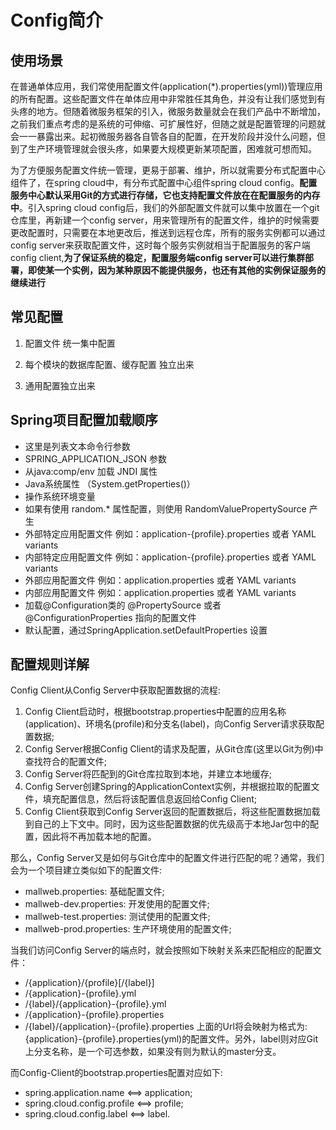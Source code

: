 # Config简介

## 使用场景

在普通单体应用，我们常使用配置文件(application(*).properties(yml))管理应用的所有配置。这些配置文件在单体应用中非常胜任其角色，并没有让我们感觉到有头疼的地方。但随着微服务框架的引入，微服务数量就会在我们产品中不断增加，之前我们重点考虑的是系统的可伸缩、可扩展性好，但随之就是配置管理的问题就会一一暴露出来。起初微服务器各自管各自的配置，在开发阶段并没什么问题，但到了生产环境管理就会很头疼，如果要大规模更新某项配置，困难就可想而知。

为了方便服务配置文件统一管理，更易于部署、维护，所以就需要分布式配置中心组件了，在spring cloud中，有分布式配置中心组件spring cloud config。**配置服务中心默认采用Git的方式进行存储，它也支持配置文件放在在配置服务的内存中**。引入spring cloud config后，我们的外部配置文件就可以集中放置在一个git仓库里，再新建一个config server，用来管理所有的配置文件，维护的时候需要更改配置时，只需要在本地更改后，推送到远程仓库，所有的服务实例都可以通过config server来获取配置文件，这时每个服务实例就相当于配置服务的客户端config client,**为了保证系统的稳定，配置服务端config server可以进行集群部署，即使某一个实例，因为某种原因不能提供服务，也还有其他的实例保证服务的继续进行**

## 常见配置

1. 配置文件 统一集中配置

2. 每个模块的数据库配置、缓存配置 独立出来

3. 通用配置独立出来

## Spring项目配置加载顺序
- 这里是列表文本命令行参数
- SPRING_APPLICATION_JSON 参数
- 从java:comp/env 加载 JNDI 属性
- Java系统属性 （System.getProperties()）
- 操作系统环境变量
- 如果有使用 random.* 属性配置，则使用 RandomValuePropertySource 产生
- 外部特定应用配置文件 例如：application-{profile}.properties 或者 YAML variants
- 内部特定应用配置文件 例如：application-{profile}.properties 或者 YAML variants
- 外部应用配置文件 例如：application.properties 或者 YAML variants
- 内部应用配置文件 例如：application.properties 或者 YAML variants
- 加载@Configuration类的 @PropertySource 或者 @ConfigurationProperties 指向的配置文件
- 默认配置，通过SpringApplication.setDefaultProperties 设置

## 配置规则详解
Config Client从Config Server中获取配置数据的流程:

1. Config Client启动时，根据bootstrap.properties中配置的应用名称(application)、环境名(profile)和分支名(label)，向Config Server请求获取配置数据;
2. Config Server根据Config Client的请求及配置，从Git仓库(这里以Git为例)中查找符合的配置文件;
3. Config Server将匹配到的Git仓库拉取到本地，并建立本地缓存;
4. Config Server创建Spring的ApplicationContext实例，并根据拉取的配置文件，填充配置信息，然后将该配置信息返回给Config Client;
5. Config Client获取到Config Server返回的配置数据后，将这些配置数据加载到自己的上下文中。同时，因为这些配置数据的优先级高于本地Jar包中的配置，因此将不再加载本地的配置。

那么，Config Server又是如何与Git仓库中的配置文件进行匹配的呢？通常，我们会为一个项目建立类似如下的配置文件:
- mallweb.properties: 基础配置文件;
- mallweb-dev.properties: 开发使用的配置文件;
- mallweb-test.properties: 测试使用的配置文件;
- mallweb-prod.properties: 生产环境使用的配置文件;

当我们访问Config Server的端点时，就会按照如下映射关系来匹配相应的配置文件：

- /{application}/{profile}[/{label}]
- /{application}-{profile}.yml
- /{label}/{application}-{profile}.yml
- /{application}-{profile}.properties
- /{label}/{application}-{profile}.properties
上面的Url将会映射为格式为:{application}-{profile}.properties(yml)的配置文件。另外，label则对应Git上分支名称，是一个可选参数，如果没有则为默认的master分支。

而Config-Client的bootstrap.properties配置对应如下:

- spring.application.name <==> application;
- spring.cloud.config.profile <==> profile;
- spring.cloud.config.label <==> label.

